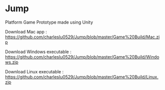 # Jump
Platform Game Prototype made using Unity


Download Mac app : https://github.com/charleslu0529/Jump/blob/master/Game%20Build/Mac.zip

Download Windows executable : https://github.com/charleslu0529/Jump/blob/master/Game%20Build/Windows.zip

Download Linux executable : https://github.com/charleslu0529/Jump/blob/master/Game%20Build/Linux.zip

